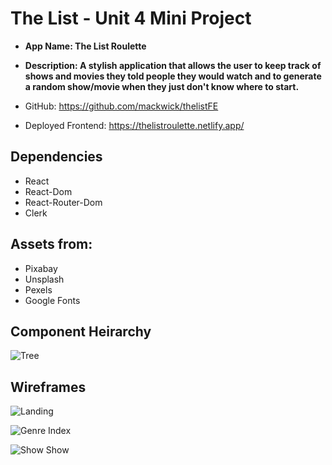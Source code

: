 # The List - Unit 4 Mini Project

- **App Name: The List Roulette**
- **Description: A stylish application that allows the user to keep track of shows and movies they told people they would watch and to generate a random show/movie when they just don't know where to start.**

- GitHub: https://github.com/mackwick/thelistFE
- Deployed Frontend: https://thelistroulette.netlify.app/

## Dependencies

- React
- React-Dom
- React-Router-Dom
- Clerk

## Assets from:

- Pixabay
- Unsplash
- Pexels
- Google Fonts

## Component Heirarchy

![Tree](https://i.imgur.com/pVFRE6R.jpeg)

## Wireframes

![Landing](https://i.imgur.com/LOX5DYJ.jpeg)

![Genre Index](https://i.imgur.com/6dJSO63.jpeg)

![Show Show](https://i.imgur.com/5uHDiTt.jpeg)

